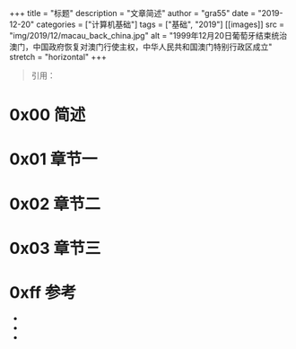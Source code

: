+++
title = "标题"
description = "文章简述"
author = "gra55"
date = "2019-12-20"
categories = ["计算机基础"]
tags = ["基础", "2019"]
[[images]]
  src = "img/2019/12/macau_back_china.jpg"
  alt = "1999年12月20日葡萄牙结束统治澳门，中国政府恢复对澳门行使主权，中华人民共和国澳门特别行政区成立"
  stretch = "horizontal"
+++

> 引用：

# 0x00 简述

# 0x01 章节一

# 0x02 章节二

# 0x03 章节三

# 0xff 参考
+ 
+ 
+ 